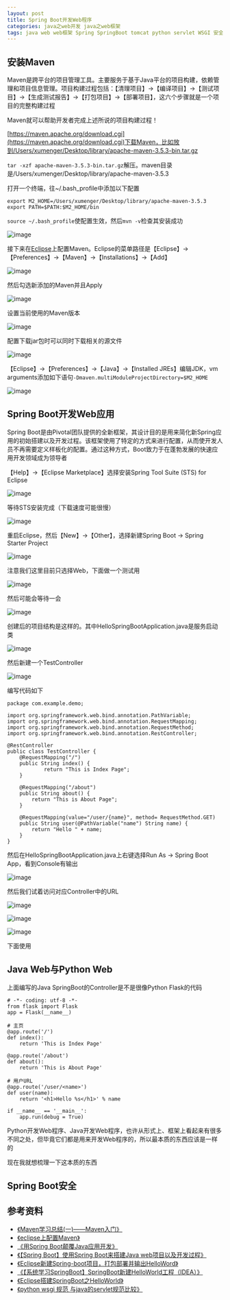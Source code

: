 ```yaml
---
layout: post
title: Spring Boot开发Web程序
categories: java之web开发 java之web框架
tags: java web web框架 Spring SpringBoot tomcat python servlet WSGI 安全 web安全 maven eclipse STS
---
```


## 安装Maven

Maven是跨平台的项目管理工具。主要服务于基于Java平台的项目构建，依赖管理和项目信息管理。项目构建过程包括：【清理项目】->【编译项目】->【测试项目】->【生成测试报告】->【打包项目】->【部署项目】，这六个步骤就是一个项目的完整构建过程

Maven就可以帮助开发者完成上述所说的项目构建过程！

[https://maven.apache.org/download.cgi](https://maven.apache.org/download.cgi)下载Maven，比如放到/Users/xumenger/Desktop/library/apache-maven-3.5.3-bin.tar.gz

`tar -xzf apache-maven-3.5.3-bin.tar.gz`解压。maven目录是/Users/xumenger/Desktop/library/apache-maven-3.5.3

打开一个终端，往~/.bash_profile中添加以下配置

```
export M2_HOME=/Users/xumenger/Desktop/library/apache-maven-3.5.3
export PATH=$PATH:$M2_HOME/bin
```

`source ~/.bash_profile`使配置生效，然后`mvn -v`检查其安装成功

![image](../media/image/2018-03-22/01.png)

接下来在[Eclipse](http://www.xumenger.com/mac-install-eclipse-20180306/)上配置Maven。Eclipse的菜单路径是【Eclipse】->【Preferences】->【Maven】->【Installations】->【Add】

![image](../media/image/2018-03-22/02.png)

然后勾选新添加的Maven并且Apply

![image](../media/image/2018-03-22/03.png)

设置当前使用的Maven版本

![image](../media/image/2018-03-22/04.png)

配置下载jar包时可以同时下载相关的源文件

![image](../media/image/2018-03-22/05.png)

【Eclipse】->【Preferences】->【Java】->【Installed JREs】编辑JDK，vm arguments添加如下语句`-Dmaven.multiModuleProjectDirectory=$M2_HOME`

![image](../media/image/2018-03-22/06.png)

## Spring Boot开发Web应用

Spring Boot是由Pivotal团队提供的全新框架，其设计目的是用来简化新Spring应用的初始搭建以及开发过程。该框架使用了特定的方式来进行配置，从而使开发人员不再需要定义样板化的配置。通过这种方式，Boot致力于在蓬勃发展的快速应用开发领域成为领导者

【Help】->【Eclipse Marketplace】选择安装Spring Tool Suite (STS) for Eclipse

![image](../media/image/2018-03-22/07.png)

等待STS安装完成（下载速度可能很慢）

![image](../media/image/2018-03-22/08.png)

重启Eclipse，然后【New】->【Other】，选择新建Spring Boot -> Spring Starter Project

![image](../media/image/2018-03-22/09.png)

注意我们这里目前只选择Web，下面做一个测试用

![image](../media/image/2018-03-22/10.png)

然后可能会等待一会

![image](../media/image/2018-03-22/11.png)

创建后的项目结构是这样的。其中HelloSpringBootApplication.java是服务启动类

![image](../media/image/2018-03-22/12.png)

然后新建一个TestController

![image](../media/image/2018-03-22/13.png)

编写代码如下

```
package com.example.demo;

import org.springframework.web.bind.annotation.PathVariable;
import org.springframework.web.bind.annotation.RequestMapping;
import org.springframework.web.bind.annotation.RequestMethod;
import org.springframework.web.bind.annotation.RestController;

@RestController
public class TestController {
    @RequestMapping("/")
    public String index() {
    	    return "This is Index Page";
    }
    
    @RequestMapping("/about")
    public String about() {
	    return "This is About Page";
    }
    
    @RequestMapping(value="/user/{name}", method= RequestMethod.GET)
    public String user(@PathVariable("name") String name) {
	    return "Hello " + name;
    }
}
```

然后在HelloSpringBootApplication.java上右键选择Run As -> Spring Boot App，看到Console有输出

![image](../media/image/2018-03-22/14.png)

然后我们试着访问对应Controller中的URL

![image](../media/image/2018-03-22/15.png)

![image](../media/image/2018-03-22/16.png)

![image](../media/image/2018-03-22/17.png)

下面使用

## Java Web与Python Web

上面编写的Java SpringBoot的Controller是不是很像Python Flask的代码

```
# -*- coding: utf-8 -*-
from flask import Flask
app = Flask(__name__)

# 主页
@app.route('/')
def index():
    return 'This is Index Page'

@app.route('/about')
def about():
    return 'This is About Page'

# 用户URL
@app.route('/user/<name>')
def user(name):
    return '<h1>Hello %s</h1>' % name

if __name__ == '__main__':
    app.run(debug = True)
```

Python开发Web程序、Java开发Web程序，也许从形式上、框架上看起来有很多不同之处，但毕竟它们都是用来开发Web程序的，所以最本质的东西应该是一样的

现在我就想梳理一下这本质的东西



## Spring Boot安全



## 参考资料

* [《Maven学习总结(一)——Maven入门》](https://www.cnblogs.com/xdp-gacl/p/3498271.html)
* [《eclipse上配置Maven》](https://www.cnblogs.com/northern-light/p/7906552.html)
* [《用Spring Boot颠覆Java应用开发》](https://www.cnblogs.com/aishangJava/p/5971288.html)
* [《【Spring Boot】使用Spring Boot来搭建Java web项目以及开发过程》](https://blog.csdn.net/zsq520520/article/details/55050446/)
* [《Eclipse新建Spring-boot项目，打包部署并输出HelloWord》](https://blog.csdn.net/qq_19260029/article/details/77966154)
* [《【系统学习SpringBoot】SpringBoot新建HelloWorld工程（IDEA）》](https://blog.csdn.net/small_mouse0/article/details/77800737)
* [《Eclipse搭建SpringBoot之HelloWorld》](https://www.cnblogs.com/LUA123/p/8110285.html)
* [《python wsgi 规范 与java的servlet规范比较》](https://blog.csdn.net/yl0706401049/article/details/46126143)
